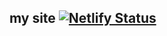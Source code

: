 ## my site [![Netlify Status](https://api.netlify.com/api/v1/badges/5841acb3-1cd0-4100-8244-b0c7a0ad67df/deploy-status)](https://app.netlify.com/sites/phannhatchanh/deploys)
